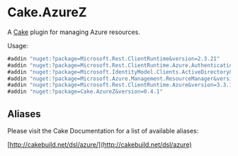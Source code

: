 # Cake.AzureZ
A [Cake](http://cakebuild.net) plugin for managing Azure resources.

Usage:

```csharp
#addin "nuget:?package=Microsoft.Rest.ClientRuntime&version=2.3.21"
#addin "nuget:?package=Microsoft.Rest.ClientRuntime.Azure.Authentication&version=2.4.0"
#addin "nuget:?package=Microsoft.IdentityModel.Clients.ActiveDirectory&version=4.3.0"
#addin "nuget:?package=Microsoft.Azure.Management.ResourceManager&version=2.4.5-preview&prerelease"
#addin "nuget:?package=Microsoft.Rest.ClientRuntime.Azure&version=3.3.19"
#addin "nuget:?package=Cake.AzureZ&version=0.4.1"
```

## Aliases

Please visit the Cake Documentation for a list of available aliases:

[http://cakebuild.net/dsl/azure/](http://cakebuild.net/dsl/azure)

